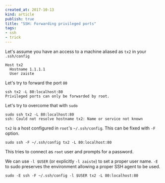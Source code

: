 ```yaml
---
created_at: 2017-10-13 
kind: article
publish: true
title: "SSH: Forwarding privileged ports"
tags:
- ssh
- trick
---
```


Let's assume you have an access to a machine aliased as `tx2` in your `.ssh/config`

```
Host tx2
  Hostname 1.1.1.1
  User zaiste
```

Let's try to forward the port `80`

```
ssh tx2 -L 80:localhost:80
Privileged ports can only be forwarded by root.
```

Let's try to overcome that with `sudo`

```
sudo ssh tx2 -L 80:localhost:80
ssh: Could not resolve hostname tx2: Name or service not known
```

 `tx2` is a host configured in `root`'s `~/.ssh/config`. This can be fixed with `-F` option.

```
sudo ssh -F ~/.ssh/config tx2 -L 80:localhost:80
```

This tries to connect as `root` user and prompts for a password.  

We can use `-l $USER` (or explicitly `-l zaiste`) to set a proper user name. `-E` to sudo preserves the environment allowing a proper SSH agent to be used.

```
sudo -E ssh -F ~/.ssh/config -l $USER tx2 -L 80:localhost:80
```
